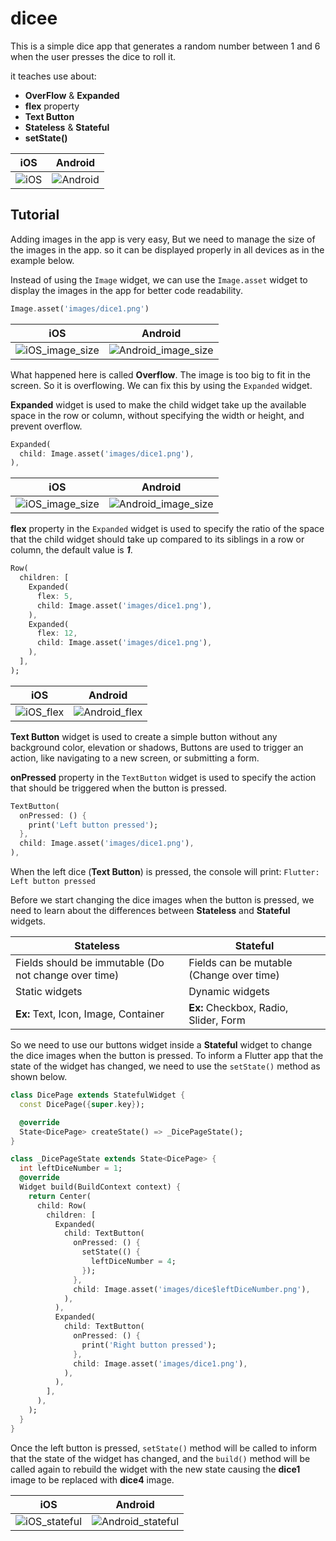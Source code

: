 # dicee

This is a simple dice app that generates a random number between 1 and 6 when the user presses the dice to roll it.

it teaches use about:

- **OverFlow** & **Expanded**
- **flex** property
- **Text Button**
- **Stateless** & **Stateful**
- **setState()**

|iOS|Android|
|---|---|
|![iOS](screenshots/iphone14ProMax_0.gif)|![Android](screenshots/nexus6_0.gif)|

## Tutorial

Adding images in the app is very easy, But we need to manage the size of the images in the app. so it can be displayed properly in all devices as in the example below.

Instead of using the `Image` widget, we can use the `Image.asset` widget to display the images in the app for better code readability.

```dart
Image.asset('images/dice1.png')
```

|iOS|Android|
|---|---|
|![iOS_image_size](screenshots/iphone14ProMax_1.png)|![Android_image_size](screenshots/nexus6_1.png)|

What happened here is called **Overflow**. The image is too big to fit in the screen. So it is overflowing. We can fix this by using the `Expanded` widget.

**Expanded** widget is used to make the child widget take up the available space in the row or column, without specifying the width or height, and prevent overflow.

```dart
Expanded(
  child: Image.asset('images/dice1.png'),
),
```

|iOS|Android|
|---|---|
|![iOS_image_size](screenshots/iphone14ProMax_2.png)|![Android_image_size](screenshots/nexus6_2.png)|

**flex** property in the `Expanded` widget is used to specify the ratio of the space that the child widget should take up compared to its siblings in a row or column, the default value is ***1***.

```dart
Row(
  children: [
    Expanded(
      flex: 5,
      child: Image.asset('images/dice1.png'),
    ),
    Expanded(
      flex: 12,
      child: Image.asset('images/dice1.png'),
    ),
  ],
);
```

|iOS|Android|
|---|---|
|![iOS_flex](screenshots/iphone14ProMax_3.png)|![Android_flex](screenshots/nexus6_3.png)|

**Text Button** widget is used to create a simple button without any background color, elevation or shadows, Buttons are used to trigger an action, like navigating to a new screen, or submitting a form.

**onPressed** property in the `TextButton` widget is used to specify the action that should be triggered when the button is pressed.

```dart
TextButton(
  onPressed: () {
    print('Left button pressed');
  },
  child: Image.asset('images/dice1.png'),
),
```

When the left dice (**Text Button**) is pressed, the console will print:
`Flutter: Left button pressed`

Before we start changing the dice images when the button is pressed, we need to learn about the differences between **Stateless** and **Stateful** widgets.

|Stateless|Stateful|
|---|---|
| Fields should be immutable (Do not change over time) | Fields can be mutable (Change over time) |
| Static widgets | Dynamic widgets |
| **Ex:** Text, Icon, Image, Container | **Ex:** Checkbox, Radio, Slider, Form |  

So we need to use our buttons widget inside a **Stateful** widget to change the dice images when the button is pressed. To inform a Flutter app that the state of the widget has changed, we need to use the `setState()` method as shown below.

```dart
class DicePage extends StatefulWidget {
  const DicePage({super.key});

  @override
  State<DicePage> createState() => _DicePageState();
}

class _DicePageState extends State<DicePage> {
  int leftDiceNumber = 1;
  @override
  Widget build(BuildContext context) {
    return Center(
      child: Row(
        children: [
          Expanded(
            child: TextButton(
              onPressed: () {
                setState(() {
                  leftDiceNumber = 4;
                });
              },
              child: Image.asset('images/dice$leftDiceNumber.png'),
            ),
          ),
          Expanded(
            child: TextButton(
              onPressed: () {
                print('Right button pressed');
              },
              child: Image.asset('images/dice1.png'),
            ),
          ),
        ],
      ),
    );
  }
}
```

Once the left button is pressed, `setState()` method will be called to inform that the state of the widget has changed, and the `build()` method will be called again to rebuild the widget with the new state causing the **dice1** image to be replaced with **dice4** image.

|iOS|Android|
|---|---|
|![iOS_stateful](screenshots/iphone14ProMax_4.gif)|![Android_stateful](screenshots/nexus6_4.gif)|
